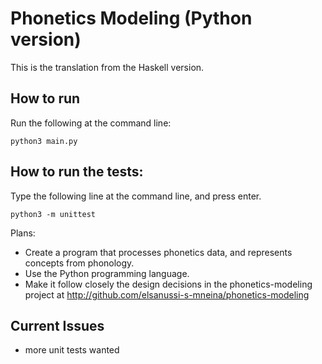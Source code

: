 # Phonetics Modeling (Python version)


This is the translation from the Haskell version.

## How to run
Run the following at the command line:

`python3 main.py`


## How to run the tests:
Type the following line at the command line, and press enter.

`python3 -m unittest`


Plans:
- Create a program that processes phonetics data,  and represents concepts from phonology.
- Use the Python programming language.
- Make it follow closely the design decisions in the phonetics-modeling project at http://github.com/elsanussi-s-mneina/phonetics-modeling

## Current Issues
- more unit tests wanted
